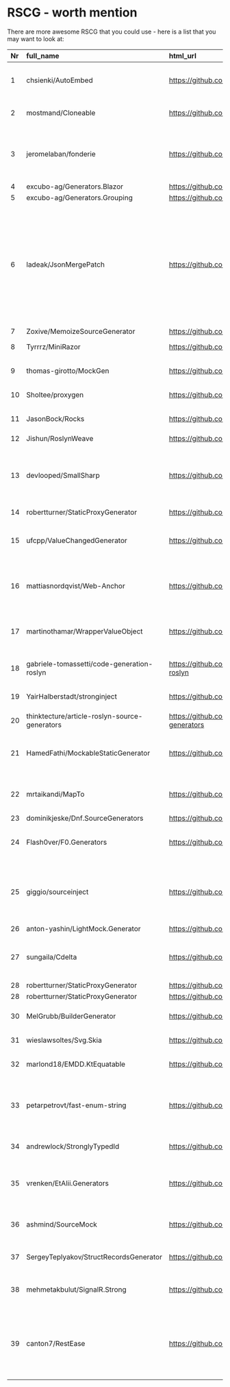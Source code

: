 # RSCG - worth mention

There are more awesome RSCG that you could use - here is a list that you may want  to look at:

|Nr|full\_name|html\_url|description|
|:--|:--|:--|:--|
|1|chsienki/AutoEmbed|https://github.com/chsienki/AutoEmbed|Source generator to easily embed and access files + directory trees|
|2|mostmand/Cloneable|https://github.com/mostmand/Cloneable|Auto generate Clone method using C# Source Generator|
|3|jeromelaban/fonderie|https://github.com/jeromelaban/fonderie|A source generator for the INotifyPropertyChanged interface using the Uno.SourceGeneration framework|
|4|excubo-ag/Generators.Blazor|https://github.com/excubo-ag/Generators.Blazor||
|5|excubo-ag/Generators.Grouping|https://github.com/excubo-ag/Generators.Grouping||
|6|ladeak/JsonMergePatch|https://github.com/ladeak/JsonMergePatch|Provides an implementation for Json Merge Patch, RFC7396. Library using C# source generators to generate the types required for serialization. The Http package provides extension methods for HTTP requests, while the AspNetCore package provides an InputReader implementation.|
|7|Zoxive/MemoizeSourceGenerator|https://github.com/Zoxive/MemoizeSourceGenerator||
|8|Tyrrrz/MiniRazor|https://github.com/Tyrrrz/MiniRazor|Portable Razor compiler & code generator|
|9|thomas-girotto/MockGen|https://github.com/thomas-girotto/MockGen|A C# mocking library based on source generators |
|10|Sholtee/proxygen|https://github.com/Sholtee/proxygen|.NET proxy generator powered by Roslyn|
|11|JasonBock/Rocks|https://github.com/JasonBock/Rocks|A mocking library based on the Compiler APIs (Roslyn + Mocks)|
|12|Jishun/RoslynWeave|https://github.com/Jishun/RoslynWeave|An AOP code generator|
|13|devlooped/SmallSharp|https://github.com/devlooped/SmallSharp|Create, edit and run multiple C# 9.0 top-level programs  in the same project by just selecting the startup program from the start  button.|
|14|robertturner/StaticProxyGenerator|https://github.com/robertturner/StaticProxyGenerator||
|15|ufcpp/ValueChangedGenerator|https://github.com/ufcpp/ValueChangedGenerator|Roslyn Code Fix / Source Generator for generating PropertyChanged from inner struct members.|
|16|mattiasnordqvist/Web-Anchor|https://github.com/mattiasnordqvist/Web-Anchor|Web Anchor provides type-safe, testable and flexible, runtime-generated access to web resources.|
|17|martinothamar/WrapperValueObject|https://github.com/martinothamar/WrapperValueObject|A .NET source generator for creating simple value objects wrapping primitive types.|
|18|gabriele-tomassetti/code-generation-roslyn|https://github.com/gabriele-tomassetti/code-generation-roslyn|Code generation with Roslyn and parsing with Sprache |
|19|YairHalberstadt/stronginject|https://github.com/YairHalberstadt/stronginject|compile time dependency injection for .NET|
|20|thinktecture/article-roslyn-source-generators|https://github.com/thinktecture/article-roslyn-source-generators||
|21|HamedFathi/MockableStaticGenerator|https://github.com/HamedFathi/MockableStaticGenerator|A C# source generator to make an interface and a class wrapper to test static/extension methods.|
|22|mrtaikandi/MapTo|https://github.com/mrtaikandi/MapTo|A convention based object to object mapper using Roslyn source generator.|
|23|dominikjeske/Dnf.SourceGenerators|https://github.com/dominikjeske/Dnf.SourceGenerators|SourceGenerators|
|24|Flash0ver/F0.Generators|https://github.com/Flash0ver/F0.Generators|The open source of truth for general-purpose C# source code generators.|
|25|giggio/sourceinject|https://github.com/giggio/sourceinject|A source generator for C# that uses Roslyn (the C# compiler) to allow you to generate your dependencies injection during compile time. |
|26|anton-yashin/LightMock.Generator|https://github.com/anton-yashin/LightMock.Generator|aot mock generator|
|27|sungaila/Cdelta|https://github.com/sungaila/Cdelta|A C# source generator for finite-state machines ??? easily referenced as a Roslyn analyzer.|
|28|robertturner/StaticProxyGenerator|https://github.com/robertturner/StaticProxyGenerator||
|28|robertturner/StaticProxyGenerator|https://github.com/robertturner/StaticProxyGenerator||
|30|MelGrubb/BuilderGenerator|https://github.com/MelGrubb/BuilderGenerator|A source-generator-based implementation of the Builder pattern|
|31|wieslawsoltes/Svg.Skia|https://github.com/wieslawsoltes/Svg.Skia|An SVG rendering library.|
|32|marlond18/EMDD.KtEquatable|https://github.com/marlond18/EMDD.KtEquatable|C# 9.0 Source Generator for IEnumerable\<T\>|
|33|petarpetrovt/fast-enum-string|https://github.com/petarpetrovt/fast-enum-string|A source generator for generating a faster extension method for converting an enumeration value to string.|
|34|andrewlock/StronglyTypedId|https://github.com/andrewlock/StronglyTypedId|A Rosyln-powered generator for strongly-typed IDs|
|35|vrenken/EtAlii.Generators|https://github.com/vrenken/EtAlii.Generators|A set of Roslyn generators to simplify usage of some of the more mainstream frameworks/libraries.|
|36|ashmind/SourceMock|https://github.com/ashmind/SourceMock|SourceMock is a C# mocking framework based on source generators|
|37|SergeyTeplyakov/StructRecordsGenerator|https://github.com/SergeyTeplyakov/StructRecordsGenerator|A set of generators helping dealing with structs in C#|
|38|mehmetakbulut/SignalR.Strong|https://github.com/mehmetakbulut/SignalR.Strong|Strongly-typed calls from client to server and handlers for calls from server to client|
|39|canton7/RestEase|https://github.com/canton7/RestEase|Easy-to-use typesafe REST API client library for .NET Standard 1.1 and .NET Framework 4.5 and higher, which is simple and customisable. Inspired by Refit|

